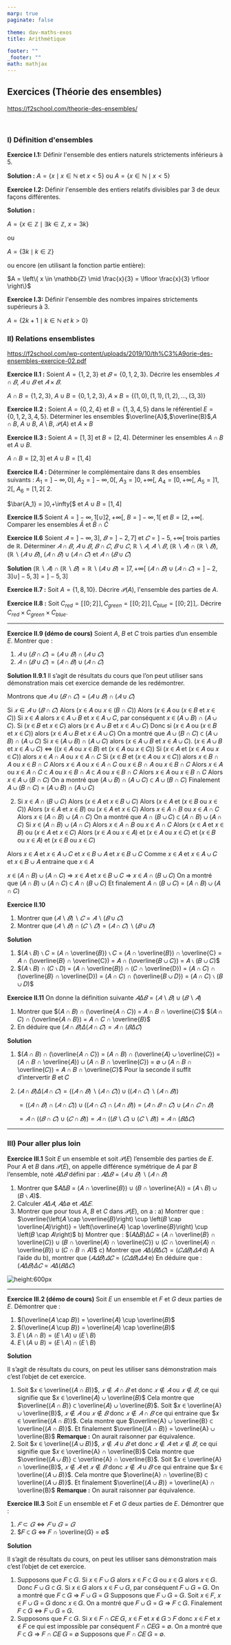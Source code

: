 ```yaml
---
marp: true
paginate: false

theme: dav-maths-exos
title: Arithmétique

footer: ""
_footer: ""
math: mathjax
---
```


<div class='flex-horizontal'><div class='flex'>
   
## Exercices (Théorie des ensembles)

https://f2school.com/theorie-des-ensembles/

</br>

### I) Définition d'ensembles

**Exercice I.1:**
Définir l'ensemble des entiers naturels strictements inférieurs à $5$.

**Solution :** $A = \left\{ x \mid  x \in \mathbb{N}\text{ et } x < 5 \right\}$ ou $A = \left\{ x \in \mathbb{N} \mid x < 5 \right\}$

**Exercice I.2:**
Définir l'ensemble des entiers relatifs divisibles par $3$ de deux façons différentes.

**Solution :**

$A = \left\{ x \in \mathbb{Z} \mid \exists k \in \mathbb{Z},\ x = 3k\right\}$

ou

$A = \left\{ 3k \mid k \in \mathbb{Z}\right\}$

ou encore (en utilisant la fonction partie entière):

$A = \left\{ x \in \mathbb{Z} \mid \frac{x}{3} =  \lfloor \frac{x}{3} \rfloor  \right\}$

**Exercice I.3:**
Définir l'ensemble des nombres impaires strictements supérieurs à $3$.

$A = \left\{ 2k+1 \mid k \in \mathbb{N}\ et\ k>0 \right\}$

<!-- **Exercice I.4:**
Définir l'ensemble des points du cercle $\mathcal{C}$ de centre $(a,b) \in \mathbb{R}^2$ et de rayon $r$.

$\mathcal{C} = \left\{ (x, y) \in \mathbb{R}^2 \mid (x-a)^2 + (y-b)^2  = r^2 \right\}$

**Exercice I.5:**
Définir l'ensemble des points de tous les cercles dont l'aire est égale à $1$.

$\mathcal{C} = \left\{ (x, y) \in \mathbb{R}^2 \mid \forall a,b \in \mathbb{R},\ (x-a)^2 + (y-b)^2  = r^2\ et\ \pi r^2 = 1 \right\} = \mathbb{R^2}$

$\mathcal{C} = \left\{ (x, y) \in \mathbb{R}^2 \mid \forall a,b \in \mathbb{R},\ (x-a)^2 + (y-a)^2  = \frac{1}{\pi}\ \right\}$

**Exercice I.6:**
Définir l'ensemble des points du disque ouvert $\mathcal{D}$ de centre $(a,b) \in \mathbb{R}^2$ et de rayon $2$.

$\mathcal{D} = \left\{ (x, y) \in \mathbb{R}^2 \mid (x-a)^2 + (y-b)^2  < 4 \right\}$ -->

</div><div class='flex'>

### II) Relations ensemblistes

https://f2school.com/wp-content/uploads/2019/10/th%C3%A9orie-des-ensembles-exercice-02.pdf

**Exercice II.1 :**
Soient $A = \left\{1,2,3\right\}$ et $𝐵 = \left\{0,1,2,3\right\}$. Décrire les ensembles $𝐴 \cap 𝐵$, $𝐴 ∪ 𝐵$ et $𝐴 × 𝐵$.

$A \cap B = \{1,2,3\}$, $A \cup B = \{0, 1,2,3\}$, $A \times B = \{(1,0),(1,1),(1,2),...,(3,3)\}$

**Exercice II.2 :**
Soient $A=\{0,2,4\}$ et $B = \{1,3,4,5 \}$ dans le référentiel $E=\{0,1,2,3,4,5\}$.
Déterminer les ensembles $\overline{A}$,$\overline{B}$,$A \cap B$, $A \cup B$, $A \setminus B$, $\mathcal{P}(A)$ et $A \times B$

**Exercice II.3 :**
Soient $A = [1, 3]$ et $B=[2,4]$. Déterminer les ensembles $A \cap B$ et $A\cup B$.

$A \cap B = [2,3]$ et $A \cup B = [1, 4]$

**Exercice II.4 :**
Déterminer le complémentaire dans $\mathbb{R}$ des ensembles suivants : $A_1 = ] −\infty, 0]$, $A_2 = ] −\infty, 0[$, $A_3 = ]0, +\infty[$, $A_4 = [0, +\infty[$, $A_5 =]1,2[$, $A_6 = [1,2[$ 2.

$\bar{A_1} = ]0,+\infty[$ et $A \cup B = [1, 4]$

**Exercice II.5** Soient $A = ] − \infty, 1[ \cup ]2, +\infty[$, $B =] − \infty, 1[$ et $B = [2, +\infty[$. Comparer les ensembles $\bar{A}$ et $\bar{B} \cap \bar{C}$

**Exercice II.6**
Soient $𝐴 =] −\infty, 3]$, $𝐵 =] − 2,7]$ et $𝐶 =] − 5, +\infty[$ trois parties de $\mathbb{R}$.
Déterminer $𝐴 ∩ 𝐵$, $𝐴 ∪ 𝐵$, $𝐵 ∩ 𝐶$, $𝐵 ∪ 𝐶$, $ℝ ∖ 𝐴$, $𝐴 ∖ 𝐵$, $(ℝ ∖ 𝐴) ∩ (ℝ ∖ 𝐵)$, $(ℝ ∖ (𝐴 ∪ 𝐵)$, $(𝐴 ∩ 𝐵) ∪
(𝐴 ∩ 𝐶)$ et $𝐴 ∩ (𝐵 ∪ 𝐶)$

**Solution**
$(ℝ ∖ 𝐴) ∩ (ℝ ∖ 𝐵) = ℝ ∖ (𝐴 ∪ 𝐵) =]7, +∞[$
$(𝐴 ∩ 𝐵) ∪ (𝐴 ∩ 𝐶) =] − 2,3] ∪] − 5,3] =] − 5,3]$

**Exercice II.7 :**
Soit $A = \left\{1,8,10\right\}$. Décrire $\mathcal{P}(A)$, l'ensemble des parties de $A$.

**Exercice II.8 :**
Soit $C_{red} = [\![ 0; 2 ]\!],C_{green} = [\![ 0; 2 ]\!], C_{blue} = [\![ 0; 2 ]\!],$. Décrire $C_{red} \times C_{green} \times C_{blue}$.

</div></div>

---

<div class='flex-horizontal'><div class='flex'>

**Exercice II.9 (démo de cours)**
Soient $A$, $B$ et $C$ trois parties d’un ensemble $E$. Montrer que :

1. $𝐴 ∪ (𝐵 ∩ 𝐶) = (𝐴 ∪ 𝐵) ∩ (𝐴 ∪ 𝐶)$
2. $𝐴 ∩ (𝐵 ∪ 𝐶) = (𝐴 ∩ 𝐵) ∪ (𝐴 ∩ 𝐶)$

**Solution II.9.1**
Il s’agit de résultats du cours que l’on peut utiliser sans démonstration mais cet exercice demande de les
redémontrer.

Montrons que $𝐴 ∪ (𝐵 ∩ 𝐶) = (𝐴 ∪ 𝐵) ∩ (𝐴 ∪ 𝐶)$

Si $𝑥 ∈ 𝐴 ∪ (𝐵 ∩ 𝐶)$
Alors (𝑥 ∈ 𝐴 ou 𝑥 ∈ (𝐵 ∩ 𝐶))
Alors (𝑥 ∈ 𝐴 ou (𝑥 ∈ 𝐵 et 𝑥 ∈ 𝐶))
Si 𝑥 ∈ 𝐴 alors 𝑥 ∈ 𝐴 ∪ 𝐵 et 𝑥 ∈ 𝐴 ∪ 𝐶, par conséquent 𝑥 ∈ (𝐴 ∪ 𝐵) ∩ (𝐴 ∪ 𝐶).
Si (𝑥 ∈ 𝐵 et 𝑥 ∈ 𝐶) alors (𝑥 ∈ 𝐴 ∪ 𝐵 et 𝑥 ∈ 𝐴 ∪ 𝐶)
Donc si (𝑥 ∈ 𝐴 ou (𝑥 ∈ 𝐵 et 𝑥 ∈ 𝐶)) alors (𝑥 ∈ 𝐴 ∪ 𝐵 et 𝑥 ∈ 𝐴 ∪ 𝐶)
On a montré que 𝐴 ∪ (𝐵 ∩ 𝐶) ⊂ (𝐴 ∪ 𝐵) ∩ (𝐴 ∪ 𝐶)
Si 𝑥 ∈ (𝐴 ∪ 𝐵) ∩ (𝐴 ∪ 𝐶) alors (𝑥 ∈ 𝐴 ∪ 𝐵 et 𝑥 ∈ 𝐴 ∪ 𝐶).
(𝑥 ∈ 𝐴 ∪ 𝐵 et 𝑥 ∈ 𝐴 ∪ 𝐶) ⇔ ((𝑥 ∈ 𝐴 ou 𝑥 ∈ 𝐵) et (𝑥 ∈ 𝐴 ou 𝑥 ∈ 𝐶))
Si (𝑥 ∈ 𝐴 et (𝑥 ∈ 𝐴 ou 𝑥 ∈ 𝐶)) alors 𝑥 ∈ 𝐴 ∩ 𝐴 ou 𝑥 ∈ 𝐴 ∩ 𝐶
Si (𝑥 ∈ 𝐵 et (𝑥 ∈ 𝐴 ou 𝑥 ∈ 𝐶)) alors 𝑥 ∈ 𝐵 ∩ 𝐴 ou 𝑥 ∈ 𝐵 ∩ 𝐶
Alors 𝑥 ∈ 𝐴 ou 𝑥 ∈ 𝐴 ∩ 𝐶 ou 𝑥 ∈ 𝐵 ∩ 𝐴 ou 𝑥 ∈ 𝐵 ∩ 𝐶
Alors 𝑥 ∈ 𝐴 ou 𝑥 ∈ 𝐴 ∩ 𝐶 ⊂ 𝐴 ou 𝑥 ∈ 𝐵 ∩ 𝐴 ⊂ 𝐴 ou 𝑥 ∈ 𝐵 ∩ 𝐶
Alors 𝑥 ∈ 𝐴 ou 𝑥 ∈ 𝐵 ∩ 𝐶
Alors 𝑥 ∈ 𝐴 ∪ (𝐵 ∩ 𝐶)
On a montré que (𝐴 ∪ 𝐵) ∩ (𝐴 ∪ 𝐶) ⊂ 𝐴 ∪ (𝐵 ∩ 𝐶)
Finalement 𝐴 ∪ (𝐵 ∩ 𝐶) = (𝐴 ∪ 𝐵) ∩ (𝐴 ∪ 𝐶)

2. Si 𝑥 ∈ 𝐴 ∩ (𝐵 ∪ 𝐶)
   Alors (𝑥 ∈ 𝐴 et 𝑥 ∈ 𝐵 ∪ 𝐶)
   Alors (𝑥 ∈ 𝐴 et (𝑥 ∈ 𝐵 ou 𝑥 ∈ 𝐶))
   Alors (𝑥 ∈ 𝐴 et 𝑥 ∈ 𝐵) ou (𝑥 ∈ 𝐴 et 𝑥 ∈ 𝐶)
   Alors 𝑥 ∈ 𝐴 ∩ 𝐵 ou 𝑥 ∈ 𝐴 ∩ 𝐶
   Alors 𝑥 ∈ (𝐴 ∩ 𝐵) ∪ (𝐴 ∩ 𝐶)
   On a montré que 𝐴 ∩ (𝐵 ∪ 𝐶) ⊂ (𝐴 ∩ 𝐵) ∪ (𝐴 ∩ 𝐶)
   Si 𝑥 ∈ (𝐴 ∩ 𝐵) ∪ (𝐴 ∩ 𝐶)
   Alors 𝑥 ∈ 𝐴 ∩ 𝐵 ou 𝑥 ∈ 𝐴 ∩ 𝐶
   Alors (𝑥 ∈ 𝐴 et 𝑥 ∈ 𝐵) ou (𝑥 ∈ 𝐴 et 𝑥 ∈ 𝐶)
   Alors (𝑥 ∈ 𝐴 ou 𝑥 ∈ 𝐴) et (𝑥 ∈ 𝐴 ou 𝑥 ∈ 𝐶) et (𝑥 ∈ 𝐵 ou 𝑥 ∈ 𝐴) et (𝑥 ∈ 𝐵 ou 𝑥 ∈ 𝐶)

</div><div class='flex'>

Alors 𝑥 ∈ 𝐴 et 𝑥 ∈ 𝐴 ∪ 𝐶 et 𝑥 ∈ 𝐵 ∪ 𝐴 et 𝑥 ∈ 𝐵 ∪ 𝐶
Comme 𝑥 ∈ 𝐴 et 𝑥 ∈ 𝐴 ∪ 𝐶 et 𝑥 ∈ 𝐵 ∪ 𝐴 entraine que 𝑥 ∈ 𝐴

𝑥 ∈ (𝐴 ∩ 𝐵) ∪ (𝐴 ∩ 𝐶) ⇒ 𝑥 ∈ 𝐴 et 𝑥 ∈ 𝐵 ∪ 𝐶 ⇒ 𝑥 ∈ 𝐴 ∩ (𝐵 ∪ 𝐶)
On a montré que (𝐴 ∩ 𝐵) ∪ (𝐴 ∩ 𝐶) ⊂ 𝐴 ∩ (𝐵 ∪ 𝐶)
Et finalement 𝐴 ∩ (𝐵 ∪ 𝐶) = (𝐴 ∩ 𝐵) ∪ (𝐴 ∩ 𝐶)

**Exercice II.10**

1. Montrer que $(𝐴 ∖ 𝐵) ∖ 𝐶 = 𝐴 ∖ (𝐵 ∪ 𝐶)$
2. Montrer que $(𝐴 ∖ 𝐵) ∩ (𝐶 ∖ 𝐷) = (𝐴 ∩ 𝐶) ∖ (𝐵 ∪ 𝐷)$

**Solution**

1. $(𝐴 ∖ 𝐵) ∖ 𝐶 = (𝐴 ∩ \overline{𝐵}) ∖ 𝐶 = (𝐴 ∩ \overline{𝐵}) ∩ \overline{C} = 𝐴 ∩ (\overline{𝐵} ∩ \overline{C}) = 𝐴 ∩ (\overline{𝐵 ∪ 𝐶}) = 𝐴 ∖ (𝐵 ∪ 𝐶)$
2. $(𝐴 ∖ 𝐵) ∩ (𝐶 ∖ 𝐷) = (𝐴 ∩ \overline{𝐵}) ∩ (𝐶 ∩ \overline{D}) = (𝐴 ∩ 𝐶) ∩ (\overline{𝐵} ∩ \overline{D}) = (𝐴 ∩ 𝐶) ∩ (\overline{𝐵 ∪ 𝐷}) = (𝐴 ∩ 𝐶) ∖ (𝐵 ∪ 𝐷)$

**Exercice II.11**
On donne la définition suivante $𝐴Δ𝐵 = (𝐴 ∖ 𝐵) ∪ (𝐵 ∖ 𝐴)$

1. Montrer que
   $(𝐴 ∩ 𝐵) ∩ (\overline{𝐴 ∩ 𝐶}) = 𝐴 ∩ 𝐵 ∩ \overline{𝐶}$
   $(𝐴 ∩ 𝐶) ∩ (\overline{𝐴 ∩ 𝐵}) = 𝐴 ∩ 𝐶 ∩ \overline{𝐵}$
2. En déduire que
   $(𝐴 ∩ 𝐵)Δ(𝐴 ∩ 𝐶) = 𝐴 ∩ (𝐵Δ𝐶)$

**Solution**

1. $(𝐴 ∩ 𝐵) ∩ (\overline{𝐴 ∩ 𝐶}) = (𝐴 ∩ 𝐵) ∩ (\overline{𝐴} ∪ \overline{𝐶}) = (𝐴 ∩ 𝐵 ∩ \overline{𝐴}) ∪ (𝐴 ∩ 𝐵 ∩ \overline{𝐶}) = ∅ ∪ (𝐴 ∩ 𝐵 ∩ \overline{𝐶})
= 𝐴 ∩ 𝐵 ∩ \overline{𝐶}$
   Pour la seconde il suffit d’intervertir 𝐵 et 𝐶

2. $(𝐴 ∩ 𝐵)Δ(𝐴 ∩ 𝐶) = ((𝐴 ∩ 𝐵) ∖ (𝐴 ∩ 𝐶)) ∪ ((𝐴 ∩ 𝐶) ∖ (𝐴 ∩ 𝐵))$

   $= ((𝐴 ∩ 𝐵) ∩ (𝐴 ∩ 𝐶)) ∪ ((𝐴 ∩ 𝐶) ∩ (𝐴 ∩ 𝐵)) = (𝐴 ∩ 𝐵 ∩ 𝐶) ∪ (𝐴 ∩ 𝐶 ∩ 𝐵)$

   $= 𝐴 ∩ ((𝐵 ∩ 𝐶) ∪ (𝐶 ∩ 𝐵)) = 𝐴 ∩ ((𝐵 ∖ 𝐶) ∪ (𝐶 ∖ 𝐵)) = 𝐴 ∩ (𝐵Δ𝐶)$

</div></div>

<div class='flex-horizontal'><div class='flex'>

---

### III) Pour aller plus loin

<div class='flex-horizontal'><div class='flex'>

**Exercice III.1**
Soit $E$ un ensemble et soit $\mathcal{P}(E)$ l’ensemble des parties de $E$.
Pour $A$ et $B$ dans $\mathcal{P}(E)$, on appelle différence symétrique de $A$ par $B$ l’ensemble, noté $𝐴Δ𝐵$ défini par : $𝐴Δ𝐵 = (𝐴 ∪ 𝐵) ∖ (𝐴 ∩ 𝐵)$

1. Montrer que $𝐴Δ𝐵 = (𝐴 ∩ \overline{𝐵}) ∪ (𝐵 ∩ \overline{A}) = (𝐴 ∖ 𝐵) ∪ (𝐵 ∖ 𝐴)$.
2. Calculer $𝐴Δ𝐴$, $𝐴Δ∅$ et $𝐴Δ𝐸$.
3. Montrer que pour tous $A$, $B$ et $C$ dans $\mathcal{P}(E)$, on a :
   a) Montrer que : $\overline{\left(𝐴 \cap \overline{𝐵}\right) \cup \left(𝐵 \cap \overline{𝐴}\right)} = \left(\overline{𝐴} \cap \overline{𝐵}\right) \cup \left(𝐵 \cap 𝐴\right)$
   b) Montrer que : $(𝐴Δ𝐵)Δ𝐶 = (𝐴 ∩ \overline{𝐵} ∩ \overline{𝐶}) ∪ (𝐵 ∩ \overline{𝐴} ∩ \overline{𝐶}) ∪ (𝐶 ∩ \overline{𝐴} ∩ \overline{𝐵}) ∪ (𝐶 ∩ 𝐵 ∩ 𝐴)$
   c) Montrer que $𝐴Δ(𝐵Δ𝐶) = (𝐶𝛥𝐵)𝛥𝐴$
   d) A l’aide du b), montrer que $(𝐴𝛥𝐵)𝛥𝐶 = (𝐶𝛥𝐵)𝛥𝐴$
   e) En déduire que : $(𝐴Δ𝐵)Δ𝐶 = 𝐴Δ(𝐵Δ𝐶)$

</div><div class='flex'>

![height:600px](./assets/exos/ensembles/exo_supp_1.png)

</div></div>

---

<div class='flex-horizontal'><div class='flex'>

**Exercice III.2 (démo de cours)**
Soit $E$ un ensemble et $F$ et $G$ deux parties de $E$. Démontrer que :

1. $(\overline{𝐴 \cap 𝐵}) = \overline{𝐴} \cup \overline{𝐵}$
1. $(\overline{𝐴 \cup 𝐵}) = \overline{𝐴} \cap \overline{𝐵}$
1. $E \setminus (A \cap B) = (E \setminus A) \cup (E \setminus B)$
1. $E \setminus (A \cup B) = (E \setminus A) \cap (E \setminus B)$

**Solution**

Il s’agit de résultats du cours, on peut les utiliser sans démonstration mais c’est l’objet de cet exercice.

1. Soit $𝑥 ∈ \overline{(𝐴 ∩ 𝐵)}$, $𝑥 ∉ 𝐴 ∩ 𝐵$ et donc $𝑥 ∉ 𝐴$ ou $𝑥 ∉ 𝐵$, ce qui signifie que $𝑥 ∈ \overline{𝐴} ∪ \overline{𝐵}$
   Cela montre que $\overline{(𝐴 ∩ 𝐵)} ⊂ \overline{𝐴} ∪ \overline{𝐵}$.
   Soit $𝑥 ∈ \overline{A} ∪ \overline{B}$, $𝑥 ∉ 𝐴$ ou $𝑥 ∉ 𝐵$ donc $𝑥 ∉ 𝐴 ∩ 𝐵$ ce qui entraine que $𝑥 ∈ \overline{(𝐴 ∩ 𝐵)}$.
   Cela montre que $\overline{A} ∪ \overline{B} ⊂ \overline{(𝐴 ∩ 𝐵)}$.
   Et finalement $\overline{(𝐴 ∩ 𝐵)} = \overline{A} ∪ \overline{B}$
   **Remarque :** On aurait raisonner par équivalence.
2. Soit $𝑥 ∈ \overline{(𝐴 ∪ 𝐵)}$, $𝑥 ∉ 𝐴 ∪ 𝐵$ et donc $𝑥 ∉ 𝐴$ et $𝑥 ∉ 𝐵$, ce qui signifie que $𝑥 ∈ \overline{A} ∩ \overline{B}$
   Cela montre que $\overline{(𝐴 ∪ 𝐵)} ⊂ \overline{A} ∩ \overline{B}$.
   Soit $𝑥 ∈ \overline{A} ∩ \overline{B}$, $𝑥 ∉ 𝐴$ et $𝑥 ∉ 𝐵$ donc $𝑥 ∉ 𝐴 ∪ 𝐵$ ce qui entraine que $𝑥 ∈ \overline{(𝐴 ∪ 𝐵)}$.
   Cela montre que $\overline{A} ∩ \overline{B} ⊂ \overline{(𝐴 ∪ 𝐵)}$.
   Et finalement $\overline{(𝐴 ∪ 𝐵)} = \overline{A} ∩ \overline{B}$
   **Remarque :** On aurait raisonner par équivalence.

</div><div class='flex'>

**Exercice III.3**
Soit $E$ un ensemble et $F$ et $G$ deux parties de $E$. Démontrer que :

1. $𝐹 ⊂ 𝐺 ⇔ 𝐹 ∪ 𝐺 = 𝐺$
2. $𝐹 ⊂ 𝐺 ⇔ 𝐹 ∩ \overline{𝐺} = ∅$

**Solution**

Il s’agit de résultats du cours, on peut les utiliser sans démonstration mais c’est l’objet de cet exercice.

1. Supposons que 𝐹 ⊂ 𝐺.
   Si 𝑥 ∈ 𝐹 ∪ 𝐺 alors 𝑥 ∈ 𝐹 ⊂ 𝐺 ou 𝑥 ∈ 𝐺 alors 𝑥 ∈ 𝐺. Donc 𝐹 ∪ 𝐺 ⊂ 𝐺.
   Si 𝑥 ∈ 𝐺 alors 𝑥 ∈ 𝐹 ∪ 𝐺, par conséquent 𝐹 ∪ 𝐺 = 𝐺.
   On a montré que 𝐹 ⊂ 𝐺 ⇒ 𝐹 ∪ 𝐺 = 𝐺
   Supposons que 𝐹 ∪ 𝐺 = 𝐺.
   Soit 𝑥 ∈ 𝐹, 𝑥 ∈ 𝐹 ∪ 𝐺 = 𝐺 donc 𝑥 ∈ 𝐺.
   On a montré que 𝐹 ∪ 𝐺 = 𝐺 ⇒ 𝐹 ⊂ 𝐺.
   Finalement 𝐹 ⊂ 𝐺 ⇔ 𝐹 ∪ 𝐺 = 𝐺.
2. Supposons que 𝐹 ⊂ 𝐺.
   Si 𝑥 ∈ 𝐹 ∩ 𝐶𝐸 𝐺, 𝑥 ∈ 𝐹 et 𝑥 ∉ 𝐺 ⊃ 𝐹 donc 𝑥 ∈ 𝐹 et 𝑥 ∉ 𝐹 ce qui est impossible par conséquent
   𝐹 ∩ 𝐶𝐸𝐺 = ∅.
   On a montré que 𝐹 ⊂ 𝐺 ⇒ 𝐹 ∩ 𝐶𝐸 𝐺 = ∅
   Supposons que 𝐹 ∩ 𝐶𝐸 𝐺 = ∅.

</div></div>
